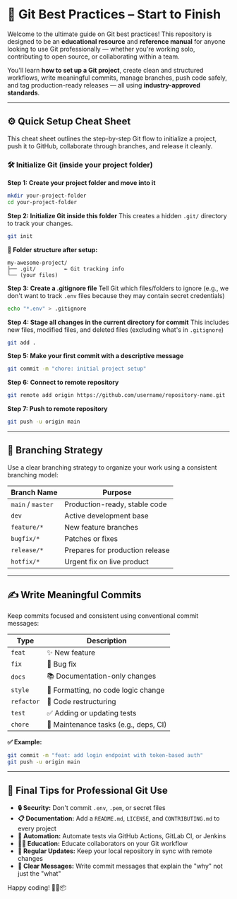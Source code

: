 # 🚀 Git Best Practices – Start to Finish

Welcome to the ultimate guide on Git best practices! This repository is designed to be an **educational resource** and **reference manual** for anyone looking to use Git professionally — whether you're working solo, contributing to open source, or collaborating within a team.

You'll learn **how to set up a Git project**, create clean and structured workflows, write meaningful commits, manage branches, push code safely, and tag production-ready releases — all using **industry-approved standards**.

---

## ⚙️ Quick Setup Cheat Sheet

This cheat sheet outlines the step-by-step Git flow to initialize a project, push it to GitHub, collaborate through branches, and release it cleanly.

### 🛠️ Initialize Git (inside your project folder)

**Step 1: Create your project folder and move into it**
```bash
mkdir your-project-folder
cd your-project-folder
```

**Step 2: Initialize Git inside this folder**
This creates a hidden `.git/` directory to track your changes.
```bash
git init
```

**📁 Folder structure after setup:**
```
my-awesome-project/
├── .git/         ← Git tracking info
└── (your files)
```

**Step 3: Create a .gitignore file**
Tell Git which files/folders to ignore (e.g., we don't want to track `.env` files because they may contain secret credentials)
```bash
echo "*.env" > .gitignore
```

**Step 4: Stage all changes in the current directory for commit**
This includes new files, modified files, and deleted files (excluding what's in `.gitignore`)
```bash
git add .
```

**Step 5: Make your first commit with a descriptive message**
```bash
git commit -m "chore: initial project setup"
```

**Step 6: Connect to remote repository**
```bash
git remote add origin https://github.com/username/repository-name.git
```

**Step 7: Push to remote repository**
```bash
git push -u origin main
```

---

## 🌳 Branching Strategy

Use a clear branching strategy to organize your work using a consistent branching model:

| **Branch Name**     | **Purpose**                            |
|---------------------|----------------------------------------|
| `main` / `master`   | Production-ready, stable code          |
| `dev`               | Active development base                |
| `feature/*`         | New feature branches                   |
| `bugfix/*`          | Patches or fixes                       |
| `release/*`         | Prepares for production release        |
| `hotfix/*`          | Urgent fix on live product             |

---

## ✍️ Write Meaningful Commits

Keep commits focused and consistent using conventional commit messages:

| **Type**     | **Description**                                    |
|--------------|---------------------------------------------------|
| `feat`       | ✨ New feature                                    |
| `fix`        | 🐛 Bug fix                                        |
| `docs`       | 📚 Documentation-only changes                     |
| `style`      | 💅 Formatting, no code logic change              |
| `refactor`   | 🔨 Code restructuring                             |
| `test`       | ✅ Adding or updating tests                       |
| `chore`      | 🔧 Maintenance tasks (e.g., deps, CI)            |

**✅ Example:**
```bash
git commit -m "feat: add login endpoint with token-based auth"
git push -u origin main
```

---

## 🎯 Final Tips for Professional Git Use

- **🔒 Security:** Don't commit `.env`, `.pem`, or secret files
- **📋 Documentation:** Add a `README.md`, `LICENSE`, and `CONTRIBUTING.md` to every project
- **🧪 Automation:** Automate tests via GitHub Actions, GitLab CI, or Jenkins
- **👨‍🏫 Education:** Educate collaborators on your Git workflow
- **🔄 Regular Updates:** Keep your local repository in sync with remote changes
- **📝 Clear Messages:** Write commit messages that explain the "why" not just the "what"

Happy coding! 🎉🔧📦
